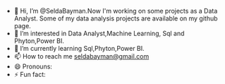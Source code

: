 - 👋 Hi, I’m @SeldaBayman.Now I'm working on some projects as a Data Analyst.
  Some of my data analysis projects are available on my github page.
- 👀 I’m interested in Data Analyst,Machine Learning, Sql and Phyton,Power BI. 
- 🌱 I’m currently learning Sql,Phyton,Power BI.
- 📫 How to reach me seldabayman@gmail.com
- 😄 Pronouns:  
- ⚡ Fun fact: 
<!---
SeldaBayman/SeldaBayman is a ✨ special ✨ repository because its `README.md` (this file) appears on your GitHub profile.
You can click the Preview link to take a look at your changes.
--->
